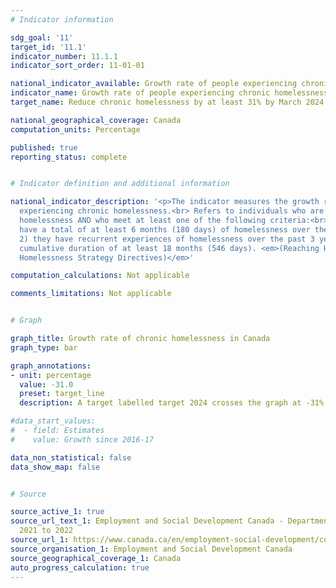 ```yaml
---
# Indicator information

sdg_goal: '11'
target_id: '11.1'
indicator_number: 11.1.1
indicator_sort_order: 11-01-01

national_indicator_available: Growth rate of people experiencing chronic homelessness
indicator_name: Growth rate of people experiencing chronic homelessness
target_name: Reduce chronic homelessness by at least 31% by March 2024

national_geographical_coverage: Canada
computation_units: Percentage

published: true
reporting_status: complete


# Indicator definition and additional information

national_indicator_description: '<p>The indicator measures the growth rate of people
  experiencing chronic homelessness.<br> Refers to individuals who are currently experiencing
  homelessness AND who meet at least one of the following criteria:<br><br> 1) they
  have a total of at least 6 months (180 days) of homelessness over the past year;<br>
  2) they have recurrent experiences of homelessness over the past 3 years, with a
  cumulative duration of at least 18 months (546 days). <em>(Reaching Home: Canada’s
  Homelessness Strategy Directives)</em>'

computation_calculations: Not applicable

comments_limitations: Not applicable


# Graph

graph_title: Growth rate of chronic homelessness in Canada
graph_type: bar

graph_annotations:
- unit: percentage
  value: -31.0
  preset: target_line
  description: A target labelled target 2024 crosses the graph at -31%.

#data_start_values:
#  - field: Estimates
#    value: Growth since 2016-17

data_non_statistical: false
data_show_map: false


# Source

source_active_1: true
source_url_text_1: Employment and Social Development Canada - Departmental Plan for
  2021 to 2022
source_url_1: https://www.canada.ca/en/employment-social-development/corporate/reports/departmental-plan/2021-2022.html#h2.4-3.1
source_organisation_1: Employment and Social Development Canada
source_geographical_coverage_1: Canada
auto_progress_calculation: true
---
```


